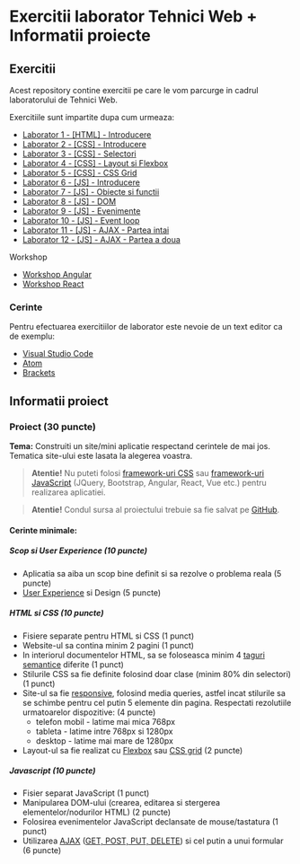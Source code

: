 # Exercitii laborator Tehnici Web + Informatii proiecte

## Exercitii

Acest repository contine exercitii pe care le vom parcurge in cadrul laboratorului de Tehnici Web.

Exercitiile sunt impartite dupa cum urmeaza:

* [Laborator 1 - [HTML] - Introducere](doc/laborator-1)
* [Laborator 2 - [CSS] - Introducere](doc/laborator-2)
* [Laborator 3 - [CSS] - Selectori](doc/laborator-3)
* [Laborator 4 - [CSS] - Layout si Flexbox](doc/laborator-4)
* [Laborator 5 - [CSS] - CSS Grid](doc/laborator-5)
* [Laborator 6 - [JS] - Introducere](doc/laborator-6)
* [Laborator 7 - [JS] - Obiecte si functii](doc/laborator-7)
* [Laborator 8 - [JS] - DOM](doc/laborator-8)
* [Laborator 9 - [JS] - Evenimente](doc/laborator-9)
* [Laborator 10 - [JS] - Event loop](doc/laborator-10)
* [Laborator 11 - [JS] - AJAX - Partea intai](doc/laborator-11)
* [Laborator 12 - [JS] - AJAX - Partea a doua](doc/laborator-12)

Workshop

* [Workshop Angular](doc/workshop-angular-laborator-11-12)
* [Workshop React](doc/workshop-react-laborator-11-12)

### Cerinte

Pentru efectuarea exercitiilor de laborator este nevoie de un text editor ca de exemplu:

* [Visual Studio Code](https://code.visualstudio.com/Download)
* [Atom](https://atom.io)
* [Brackets](http://brackets.io/)

## Informatii proiect

### Proiect (30 puncte)

**Tema:** Construiti un site/mini aplicatie respectand cerintele de mai jos. Tematica site-ului este lasata la alegerea voastra.

> **Atentie!** Nu puteti folosi [framework-uri CSS](https://en.wikipedia.org/wiki/CSS_framework) sau [framework-uri JavaScript](https://en.wikipedia.org/wiki/JavaScript_framework) (JQuery, Bootstrap, Angular, React, Vue etc.) pentru realizarea aplicatiei.

> **Atentie!** Condul sursa al proiectului trebuie sa fie salvat pe [GitHub](https://github.com/).

#### Cerinte minimale:

##### Scop si User Experience (10 puncte)

* Aplicatia sa aiba un scop bine definit si sa rezolve o problema reala (5 puncte)
* [User Experience](https://www.interaction-design.org/literature/topics/ux-design) si Design (5 puncte)

##### HTML si CSS (10 puncte)

* Fisiere separate pentru HTML si CSS (1 punct)
* Website-ul sa contina minim 2 pagini (1 punct)
* In interiorul documentelor HTML, sa se foloseasca minim 4 [taguri semantice](https://www.w3schools.com/html/html5_semantic_elements.asp) diferite (1 punct)
* Stilurile CSS sa fie definite folosind doar clase (minim  80% din selectori) (1 punct)
* Site-ul sa fie [responsive](https://www.w3schools.com/html/html_responsive.asp), folosind media queries, astfel incat stilurile sa se schimbe pentru cel putin 5 elemente din pagina. Respectati rezolutiile urmatoarelor dispozitive: (4 puncte)
  * telefon mobil - latime mai mica 768px
  * tableta - latime intre 768px si 1280px
  * desktop - latime mai mare de 1280px
* Layout-ul sa fie realizat cu [Flexbox](https://css-tricks.com/snippets/css/a-guide-to-flexbox/) sau [CSS grid](https://css-tricks.com/snippets/css/complete-guide-grid/) (2 puncte)

##### Javascript (10 puncte)

* Fisier separat JavaScript (1 punct)
* Manipularea DOM-ului (crearea, editarea si stergerea elementelor/nodurilor HTML) (2 puncte)
* Folosirea evenimentelor JavaScript declansate de mouse/tastatura (1 punct)
* Utilizarea [AJAX](https://www.w3schools.com/xml/ajax_intro.asp) ([GET, POST, PUT, DELETE](http://www.restapitutorial.com/lessons/httpmethods.html)) si cel putin a unui formular (6 puncte)

